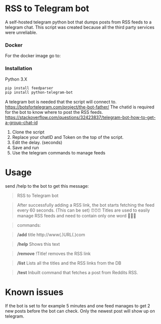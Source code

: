 # RSS to Telegram bot
A self-hosted telegram python bot that dumps posts from RSS feeds to a telegram chat. This script was created because all the third party services were unreliable. 
### Docker
For the docker image go to: 

### Installation
Python 3.X
```sh 
pip install feedparser
pip install python-telegram-bot
```

A telegram bot is needed that the script will connect to. https://botsfortelegram.com/project/the-bot-father/
The chatid is required for the bot to know where to post the RSS feeds. https://stackoverflow.com/questions/32423837/telegram-bot-how-to-get-a-group-chat-id

1. Clone the script
2. Replace your chatID and Token on the top of the script.
3. Edit the delay. (seconds)
4. Save and run
5. Use the telegram commands to manage feeds 

# Usage
send /help to the bot to get this message: 

>RSS to Telegram bot

>After successfully adding a RSS link, the bot starts fetching the feed every 60 seconds. (This can be set) ⏰⏰⏰
>Titles are used to easily manage RSS feeds and need to contain only one word 📝📝📝

>commands:

>**/add** title http://www(.)URL(.)com

>**/help** Shows this text 

>**/remove** !Title! removes the RSS link

>**/list** Lists all the titles and the RSS links from the DB

>**/test** Inbuilt command that fetches a post from Reddits RSS.


# Known issues
 If the bot is set to for example 5 minutes and one feed manages to get 2 new posts before the bot can check. Only the newest post will show up on telegram.
